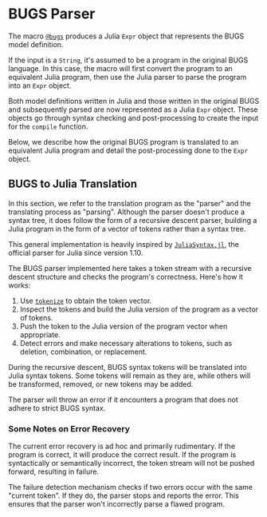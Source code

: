 # BUGS Parser

The macro [`@bugs`](@ref) produces a Julia `Expr` object that represents the BUGS model definition.

If the input is a `String`, it's assumed to be a program in the original BUGS language. In this case, the macro will first convert the program to an equivalent Julia program, then use the Julia parser to parse the program into an `Expr` object.

Both model definitions written in Julia and those written in the original BUGS and subsequently parsed are now represented as a Julia `Expr` object. These objects go through syntax checking and post-processing to create the input for the `compile` function.

Below, we describe how the original BUGS program is translated to an equivalent Julia program and detail the post-processing done to the `Expr` object.

## BUGS to Julia Translation

In this section, we refer to the translation program as the "parser" and the translating process as "parsing". Although the parser doesn't produce a syntax tree, it does follow the form of a recursive descent parser, building a Julia program in the form of a vector of tokens rather than a syntax tree.

This general implementation is heavily inspired by [`JuliaSyntax.jl`](https://github.com/JuliaLang/JuliaSyntax.jl), the official parser for Julia since version 1.10.

The BUGS parser implemented here takes a token stream with a recursive descent structure and checks the program's correctness. Here's how it works:

1. Use [`tokenize`](https://julialang.github.io/JuliaSyntax.jl/dev/api/#JuliaSyntax.tokenize) to obtain the token vector.
2. Inspect the tokens and build the Julia version of the program as a vector of tokens.
3. Push the token to the Julia version of the program vector when appropriate.
4. Detect errors and make necessary alterations to tokens, such as deletion, combination, or replacement.

During the recursive descent, BUGS syntax tokens will be translated into Julia syntax tokens. Some tokens will remain as they are, while others will be transformed, removed, or new tokens may be added.

The parser will throw an error if it encounters a program that does not adhere to strict BUGS syntax.

### Some Notes on Error Recovery

The current error recovery is ad hoc and primarily rudimentary. If the program is correct, it will produce the correct result. If the program is syntactically or semantically incorrect, the token stream will not be pushed forward, resulting in failure.

The failure detection mechanism checks if two errors occur with the same "current token". If they do, the parser stops and reports the error. This ensures that the parser won't incorrectly parse a flawed program.
